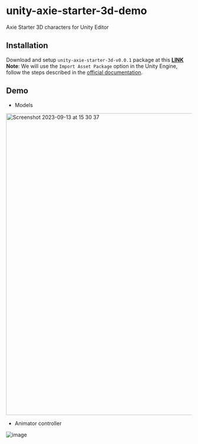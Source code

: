 # unity-axie-starter-3d-demo

Axie Starter 3D characters for Unity Editor

## Installation
Download and setup `unity-axie-starter-3d-v0.0.1` package at this **[LINK](https://github.com/axieinfinity/unity-axie-starter-3d-demo/releases/)**
**Note**: We will use the `Import Asset Package` option in the Unity Engine, follow the steps described in the [official documentation](https://docs.unity3d.com/560/Documentation/Manual/AssetPackages.html).

## Demo
- Models
<img width="821" alt="Screenshot 2023-09-13 at 15 30 37" src="https://github.com/axieinfinity/unity-axie-starter-3d-demo/assets/128013742/420bedde-caf0-4adf-92ee-b82bee89ee61">



- Animator controller

![image](https://github.com/axieinfinity/unity-axie-starter-3d-demo/assets/128013742/c703cf77-3bfe-4cf6-92bd-76e7c33cef02)
